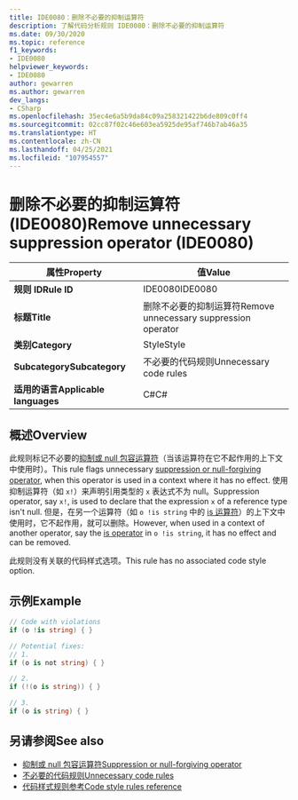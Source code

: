```yaml
---
title: IDE0080：删除不必要的抑制运算符
description: 了解代码分析规则 IDE0080：删除不必要的抑制运算符
ms.date: 09/30/2020
ms.topic: reference
f1_keywords:
- IDE0080
helpviewer_keywords:
- IDE0080
author: gewarren
ms.author: gewarren
dev_langs:
- CSharp
ms.openlocfilehash: 35ec4e6a5b9da84c09a258321422b6de809c0ff4
ms.sourcegitcommit: 02cc87f02c46e603ea5925de95af746b7ab46a35
ms.translationtype: HT
ms.contentlocale: zh-CN
ms.lasthandoff: 04/25/2021
ms.locfileid: "107954557"
---
```

# <a name="remove-unnecessary-suppression-operator-ide0080"></a><span data-ttu-id="e2bf2-103">删除不必要的抑制运算符 (IDE0080)</span><span class="sxs-lookup"><span data-stu-id="e2bf2-103">Remove unnecessary suppression operator (IDE0080)</span></span>

|<span data-ttu-id="e2bf2-104">属性</span><span class="sxs-lookup"><span data-stu-id="e2bf2-104">Property</span></span>|<span data-ttu-id="e2bf2-105">值</span><span class="sxs-lookup"><span data-stu-id="e2bf2-105">Value</span></span>|
|-|-|
| <span data-ttu-id="e2bf2-106">**规则 ID**</span><span class="sxs-lookup"><span data-stu-id="e2bf2-106">**Rule ID**</span></span> | <span data-ttu-id="e2bf2-107">IDE0080</span><span class="sxs-lookup"><span data-stu-id="e2bf2-107">IDE0080</span></span> |
| <span data-ttu-id="e2bf2-108">**标题**</span><span class="sxs-lookup"><span data-stu-id="e2bf2-108">**Title**</span></span> | <span data-ttu-id="e2bf2-109">删除不必要的抑制运算符</span><span class="sxs-lookup"><span data-stu-id="e2bf2-109">Remove unnecessary suppression operator</span></span> |
| <span data-ttu-id="e2bf2-110">**类别**</span><span class="sxs-lookup"><span data-stu-id="e2bf2-110">**Category**</span></span> | <span data-ttu-id="e2bf2-111">Style</span><span class="sxs-lookup"><span data-stu-id="e2bf2-111">Style</span></span> |
| <span data-ttu-id="e2bf2-112">**Subcategory**</span><span class="sxs-lookup"><span data-stu-id="e2bf2-112">**Subcategory**</span></span> | <span data-ttu-id="e2bf2-113">不必要的代码规则</span><span class="sxs-lookup"><span data-stu-id="e2bf2-113">Unnecessary code rules</span></span> |
| <span data-ttu-id="e2bf2-114">**适用的语言**</span><span class="sxs-lookup"><span data-stu-id="e2bf2-114">**Applicable languages**</span></span> | <span data-ttu-id="e2bf2-115">C#</span><span class="sxs-lookup"><span data-stu-id="e2bf2-115">C#</span></span> |

## <a name="overview"></a><span data-ttu-id="e2bf2-116">概述</span><span class="sxs-lookup"><span data-stu-id="e2bf2-116">Overview</span></span>

<span data-ttu-id="e2bf2-117">此规则标记不必要的[抑制或 null 包容运算符](../../../csharp/language-reference/operators/null-forgiving.md)（当该运算符在它不起作用的上下文中使用时）。</span><span class="sxs-lookup"><span data-stu-id="e2bf2-117">This rule flags unnecessary [suppression or null-forgiving operator](../../../csharp/language-reference/operators/null-forgiving.md), when this operator is used in a context where it has no effect.</span></span> <span data-ttu-id="e2bf2-118">使用抑制运算符（如 `x!`）来声明引用类型的 `x` 表达式不为 null。</span><span class="sxs-lookup"><span data-stu-id="e2bf2-118">Suppression operator, say `x!`, is used to declare that the expression `x` of a reference type isn't null.</span></span> <span data-ttu-id="e2bf2-119">但是，在另一个运算符（如 `o !is string` 中的 [is 运算符](../../../csharp/language-reference/operators/is.md)）的上下文中使用时，它不起作用，就可以删除。</span><span class="sxs-lookup"><span data-stu-id="e2bf2-119">However, when used in a context of another operator, say the [is operator](../../../csharp/language-reference/operators/is.md) in `o !is string`, it has no effect and can be removed.</span></span>

<span data-ttu-id="e2bf2-120">此规则没有关联的代码样式选项。</span><span class="sxs-lookup"><span data-stu-id="e2bf2-120">This rule has no associated code style option.</span></span>

## <a name="example"></a><span data-ttu-id="e2bf2-121">示例</span><span class="sxs-lookup"><span data-stu-id="e2bf2-121">Example</span></span>

```csharp
// Code with violations
if (o !is string) { }

// Potential fixes:
// 1.
if (o is not string) { }

// 2.
if (!(o is string)) { }

// 3.
if (o is string) { }
```

## <a name="see-also"></a><span data-ttu-id="e2bf2-122">另请参阅</span><span class="sxs-lookup"><span data-stu-id="e2bf2-122">See also</span></span>

- [<span data-ttu-id="e2bf2-123">抑制或 null 包容运算符</span><span class="sxs-lookup"><span data-stu-id="e2bf2-123">Suppression or null-forgiving operator</span></span>](../../../csharp/language-reference/operators/null-forgiving.md)
- [<span data-ttu-id="e2bf2-124">不必要的代码规则</span><span class="sxs-lookup"><span data-stu-id="e2bf2-124">Unnecessary code rules</span></span>](unnecessary-code-rules.md)
- [<span data-ttu-id="e2bf2-125">代码样式规则参考</span><span class="sxs-lookup"><span data-stu-id="e2bf2-125">Code style rules reference</span></span>](index.md)
